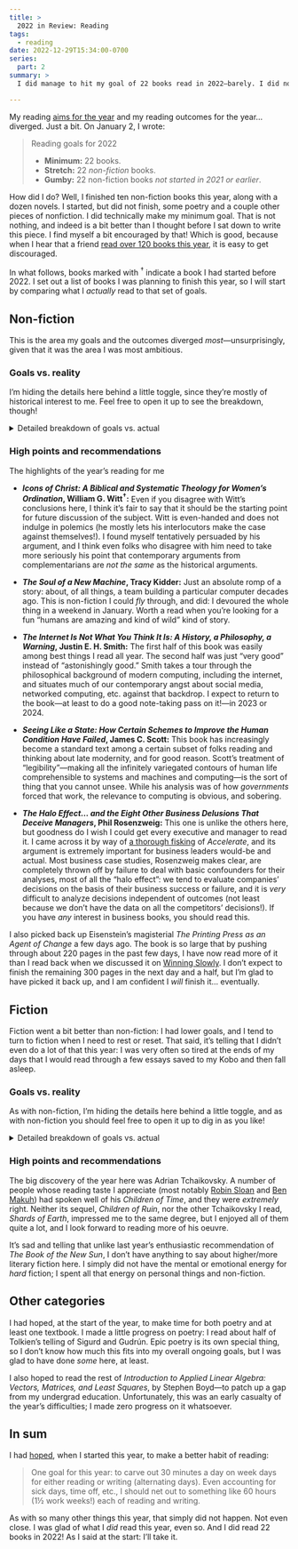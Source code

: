 ```yaml
---
title: >
  2022 in Review: Reading
tags:
  - reading
date: 2022-12-29T15:34:00-0700
series:
  part: 2
summary: >
  I did manage to hit my goal of 22 books read in 2022—barely. I did not come close to reading everything I wanted, though!

---
```


My reading [aims for the year][aims] and my reading outcomes for the year… diverged. Just a bit. On January 2, I wrote:

> Reading goals for 2022
>
> - **Minimum:** 22 books.
> - **Stretch:** 22 *non-fiction* books.
> - **Gumby:** 22 non-fiction books *not started in 2021 or earlier*.

[aims]: https://v5.chriskrycho.com/library/tentative-2022-reading-list/

How did I do? Well, I finished ten non-fiction books this year, along with a dozen novels. I started, but did not finish, some poetry and a couple other pieces of nonfiction. I did technically make my minimum goal. That is not nothing, and indeed is a bit better than I thought before I sat down to write this piece. I find myself a bit encouraged by that! Which is good, because when I hear that a friend [read over 120 books this year][brad], it is easy to get discouraged.

[brad]: https://www.bradeast.org/blog/2022-reading

In what follows, books marked with <sup>†</sup> indicate a book I had started before 2022. I set out a list of books I was planning to finish this year, so I will start by comparing what I *actually* read to that set of goals.

## Non-fiction

This is the area my goals and the outcomes diverged *most*—unsurprisingly, given that it was the area I was most ambitious.

### Goals vs. reality

I’m hiding the details here behind a little toggle, since they’re mostly of historical interest to me. Feel free to open it up to see the breakdown, though!

<details><summary>Detailed breakdown of goals vs. actual</summary>

#### Goal books finished

- <cite>Icons of Christ: A Biblical and Systematic Theology for Women’s Ordination</cite>, William G. Witt<sup>†</sup>
- <cite>The Soul of a New Machine</cite>, Tracy Kidder
- <cite>Science and the Good: The Tragic Quest for the Foundations of Morality</cite>, James Davison Hunter and Paul Nedelisky<sup>†</sup>
- <cite>The Internet Is Not What You Think It Is: A History, a Philosophy, a Warning</cite>, Justin E. H. Smith

#### Goal books continued

- <cite>The Orthodox Way</cite>, Kallistos Ware
- <cite>The Doctrine of Scripture</cite>, Brad East
- <cite>Confronted by Grace: Meditations of a Theologian</cite>, John Webster<sup>†</sup>
- <cite>The Printing Press as an Agent of Change</cite>, Elizabeth Eisenstein<sup>†</sup>

#### Goal books untouched

- <cite>The Domain of the Word</cite>, John Webster
- <cite>We Answer to Another</cite>, David T. Koyzis<sup>†</sup>
- <cite>Holy Scripture: A Dogmatic Sketch</cite>, John Webster
- <cite>Confessing God: Essays in Christian Dogmatics II</cite>, John Webster
- <cite>A Companion to the Theology of John Webster</cite>, Michael Allen and R. David Nelson
- <cite>Team Topologies: Organizing Business and Technology Teams for Fast Flow</cite>, Matthew Skelton and Manuel Pais<sup>†</sup>
- <cite>City of God</cite>, Augustine<sup>†</sup>
- <cite>Seven Languages in Seven Weeks</cite>, Bruce A. Tate<sup>†</sup>
- <cite>A Time to Keep</cite>, Ephraim Radner
- <cite>Created in God’s Image</cite>, Anthony Hoekema
- <cite>What It Means to Be Human: The Case for the Body in Public Bioethics</cite>, O. Carter Snead
- <cite>The Scout Mindset: Why Some People See Things Clearly and Others Don’t</cite>,
- <cite>The History of Science Fiction</cite>, Adam Roberts
- <cite>Transhumanism and the Image of God</cite>, Jacob Shatzer

#### Non-goal books finished

- <cite>The Halo Effect… and the Eight Other Business Delusions That Deceive Managers</cite>, Phil Rosenzweig
- <cite>The Man from the Future: The Visionary Life of John Von Neumann</cite>, Ananyo Bhattacharya
- <cite>Seeing Like a State: How Certain Schemes to Improve the Human Condition Have Failed</cite>, James C. Scott
- <cite>Atomic Habits: An Easy & Proven Way to Build Good Habits & Break Bad Ones</cite>, James Clear

#### Non-goal books started

- <cite>What Are Christians For?: Life Together at the End of the World</cite>, Jake Meador
- <cite>The Anglican Way: A Guidebook</cite>, Thomas McKenzie
- <cite>The Body Keeps the Score: Brain, Mind, and Body in the Healing of Trauma</cite>, Bessel van der Kolk
- <cite>Out of the Software Crisis: Systems-Thinking for Software Projects</cite>, Baldur Bjarnason

</details>

### High points and recommendations

The highlights of the year’s reading for me

- **<cite>Icons of Christ: A Biblical and Systematic Theology for Women’s Ordination</cite>, William G. Witt<sup>†</sup>:** Even if you disagree with Witt’s conclusions here, I think it’s fair to say that it should be the starting point for future discussion of the subject. Witt is even-handed and does not indulge in polemics (he mostly lets his interlocutors make the case against themselves!). I found myself tentatively persuaded by his argument, and I think even folks who disagree with him need to take more seriously his point that contemporary arguments from complementarians are *not the same* as the historical arguments.

- **<cite>The Soul of a New Machine</cite>, Tracy Kidder:** Just an absolute romp of a story: about, of all things, a team building a particular computer decades ago. This is non-fiction I could *fly* through, and did: I devoured the whole thing in a weekend in January. Worth a read when you’re looking for a fun “humans are amazing and kind of wild” kind of story.

- **<cite>The Internet Is Not What You Think It Is: A History, a Philosophy, a Warning</cite>, Justin E. H. Smith:** The first half of this book was easily among best things I read all year. The second half was just “very good” instead of “astonishingly good.” Smith takes a tour through the philosophical background of modern computing, including the internet, and situates much of our contemporary angst about social media, networked computing, etc. against that backdrop. I expect to return to the book—at least to do a good note-taking pass on it!—in 2023 or 2024.

- **<cite>Seeing Like a State: How Certain Schemes to Improve the Human Condition Have Failed</cite>, James C. Scott:** This book has increasingly become a standard text among a certain subset of folks reading and thinking about late modernity, and for good reason. Scott’s treatment of “legibility”—making all the infinitely variegated contours of human life comprehensible to systems and machines and computing—is the sort of thing that you cannot unsee. While his analysis was of how *governments* forced that work, the relevance to computing is obvious, and sobering.

- **<cite>The Halo Effect… and the Eight Other Business Delusions That Deceive Managers</cite>, Phil Rosenzweig:** This one is unlike the others here, but goodness do I wish I could get every executive and manager to read it. I came across it by way of [a thorough fisking][kw] of <cite>Accelerate</cite>, and its argument is extremely important for business leaders would-be and actual. Most business case studies, Rosenzweig makes clear, are completely thrown off by failure to deal with basic confounders for their analyses, most of all the “halo effect”: we tend to evaluate companies’ decisions on the basis of their business success or failure, and it is *very* difficult to analyze decisions independent of outcomes (not least because we don’t have the data on all the competitors’ decisions!). If you have *any* interest in business books, you should read this.

[kw]: https://keunwoo.com/notes/accelerate-devops/

I also picked back up Eisenstein’s magisterial <cite>The Printing Press as an Agent of Change</cite> a few days ago. The book is so large that by pushing through about 220 pages in the past few days, I have now read more of it than I read back when we discussed it on [Winning Slowly][ws]. I don’t expect to finish the remaining 300 pages in the next day and a half, but I’m glad to have picked it back up, and I am confident I *will* finish it… eventually.

[ws]: https://winningslowly.org/8.10/

## Fiction

Fiction went a bit better than non-fiction: I had lower goals, and I tend to turn to fiction when I need to rest or reset. That said, it’s telling that I didn’t even do a lot of that this year: I was very often so tired at the ends of my days that I would read through a few essays saved to my Kobo and then fall asleep.

### Goals vs. reality

As with non-fiction, I’m hiding the details here behind a little toggle, and as with non-fiction you should feel free to open it up to dig in as you like!

<details><summary>Detailed breakdown of goals vs. actual</summary>

### Goal books finished

- <cite>The Great Hunt</cite>, Robert Jordan
- <cite>The Aleph Extraction: The Galactic Cold War, Book II</cite>, Dan Moren
- <cite>The Nova Incident: The Galactic Cold War, Book III</cite>, Dan Moren

### Goal books continued

- <cite>Sword & Citadel: The Second Half of the Book of the New Sun</cite>, Gene Wolfe<sup>†</sup>
- <cite>Green Mars</cite>, Kim Stanley Robinson<sup>†</sup>

### Goal books untouched

- <cite>Blue Mars</cite>, Kim Stanley Robinson

### Non-goal books finished

- <cite>The Dragon Reborn</cite>, Robert Jordan
- <cite>Children of Time</cite>, Adrian Tchaikovsky
- <cite>Children of Ruin</cite>, Adrian Tchaikovsky
- <cite>Battle of the Linguist Mages</cite>, Scotto More
- <cite>Shards of Honor</cite>, Lois McMaster Bujold
- <cite>Shards of Earth</cite>, Adrian Tchaikovsky
- <cite>Age of Swords: Book Two of the Legends of the First Empire</cite>, Michael J. Sullivan
- <cite>The Hobbit</cite>, J. R. R. Tolkien (reread with my younger daughter)

</details>

### High points and recommendations

The big discovery of the year here was Adrian Tchaikovsky. A number of people whose reading taste I appreciate (most notably [Robin Sloan][rs] and [Ben Makuh][bm]) had spoken well of his <cite>Children of Time</cite>, and they were *extremely* right. Neither its sequel, <cite>Children of Ruin</cite>, nor the other Tchaikovsky I read, <cite>Shards of Earth</cite>, impressed me to the same degree, but I enjoyed all of them quite a lot, and I look forward to reading more of his oeuvre.

It’s sad and telling that unlike last year’s enthusiastic recommendation of <cite>The Book of the New Sun</cite>, I don’t have anything to say about higher/more literary fiction here. I simply did not have the mental or emotional energy for *hard* fiction; I spent all that energy on personal things and non-fiction.

[rs]: https://www.robinsloan.com
[bm]: https://benmakuh.com

## Other categories

I had hoped, at the start of the year, to make time for both poetry and at least one textbook. I made a little progress on poetry: I read about half of Tolkien’s telling of Sigurd and Gudrún. Epic poetry is its own special thing, so I don’t know how much this fits into my overall ongoing goals, but I was glad to have done *some* here, at least.

I also hoped to read the rest of <cite>Introduction to Applied Linear Algebra: Vectors, Matrices, and Least Squares</cite>, by Stephen Boyd—to patch up a gap from my undergrad education. Unfortunately, this was an early casualty of the year’s difficulties; I made zero progress on it whatsoever.

## In sum

I had [hoped](https://v1.notes.chriskrycho.com/2022/01/01-1819/), when I started this year, to make a better habit of reading:

> One goal for this year: to carve out 30 minutes a day on week days for either reading or writing (alternating days). Even accounting for sick days, time off, etc., I should net out to something like 60 hours (1½ work weeks!) each of reading and writing.

As with so many other things this year, that simply did not happen. Not even close. I was glad of what I *did* read this year, even so. And I did read 22 books in 2022! As I said at the start: I’ll take it.
